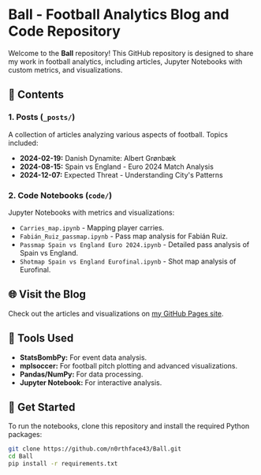 # Ball - Football Analytics Blog and Code Repository

Welcome to the **Ball** repository! This GitHub repository is designed to share my work in football analytics, including articles, Jupyter Notebooks with custom metrics, and visualizations.

## 📂 Contents

### 1. **Posts** (`_posts/`)
A collection of articles analyzing various aspects of football. Topics included:
- **2024-02-19:** Danish Dynamite: Albert Grønbæk
- **2024-08-15:** Spain vs England - Euro 2024 Match Analysis
- **2024-12-07:** Expected Threat - Understanding City's Patterns

### 2. **Code Notebooks** (`code/`)
Jupyter Notebooks with metrics and visualizations:
- `Carries_map.ipynb` - Mapping player carries.
- `Fabián_Ruiz_passmap.ipynb` - Pass map analysis for Fabián Ruiz.
- `Passmap Spain vs England Euro 2024.ipynb` - Detailed pass analysis of Spain vs England.
- `Shotmap Spain vs England Eurofinal.ipynb` - Shot map analysis of Eurofinal.

## 🌐 Visit the Blog
Check out the articles and visualizations on [my GitHub Pages site](https://n0rthface43.github.io/Ball/).

## 🔧 Tools Used
- **StatsBombPy:** For event data analysis.
- **mplsoccer:** For football pitch plotting and advanced visualizations.
- **Pandas/NumPy:** For data processing.
- **Jupyter Notebook:** For interactive analysis.

## 🚀 Get Started
To run the notebooks, clone this repository and install the required Python packages:
```bash
git clone https://github.com/n0rthface43/Ball.git
cd Ball
pip install -r requirements.txt
